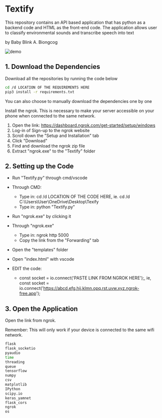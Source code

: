 # Textify

This repository contains an API based application that has python as a backend code and HTML as the front-end code. The application allows user to classify environmental sounds and transcribe speech into text

by Baby Blink A. Biongcog


![demo](https://github.com/user-attachments/assets/1802ffb5-2fc1-4321-941a-33e506427c40)


## 1. Download the Dependencies

Download all the repositories by running the code below

```bash
cd /d LOCATION OF THE REQUIREMENTS HERE
pip3 install -r requirements.txt
```
You can also choose to manually download the dependencies one by one

Install the ngrok. This is necessary to make your server accessible on your phone when connected to the same network.
  1. Open the link: https://dashboard.ngrok.com/get-started/setup/windows
  2. Log-in of Sign-up to the ngrok website
  3. Scroll down the "Setup and Installation" tab
  4. Click "Download"
  5. Find and download the ngrok zip file
  6. Extract "ngrok.exe" to the "Textify" folder

## 2. Setting up the Code

- Run "Textify.py" through cmd/vscode
- Through CMD:
  - Type in: cd /d LOCATION OF THE CODE HERE, ie. cd /d C:\Users\User\OneDrive\Desktop\Texify
  - Type in: python "Textify.py"

- Run "ngrok.exe" by clicking it
- Through "ngrok.exe"
  - Type in: ngrok http 5000
  - Copy the link from the "Forwarding" tab
 
- Open the "templates" folder
- Open "index.html" with vscode
- EDIT the code: 
  - const socket = io.connect('PASTE LINK FROM NGROK HERE');, ie, const socket = io.connect('https://abcd.efg.hij.klmn.opq.rst.uvw.xyz.ngrok-free.app');
 
## 3. Open the Application
  Open the link from ngrok.

  Remember: This will only work if your device is connected to the same wifi network.

```bash
flask
flask_socketio
pyaudio
time
threading
queue
tensorflow
numpy
csv
matplotlib
IPython
scipy.io
keras_yamnet
flask_cors
ngrok
os
```
